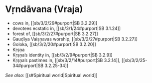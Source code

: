 # Vṛndāvana (Vraja)

* cows in, [[sb/3/2/29#purport|SB 3.2.29]]
* devotees ecstatic in, [[sb/3/1/24#purport|SB 3.1.24]]
* forest of, [[sb/3/2/27#purport|SB 3.2.27]]
* Gauḍīya Vaiṣṇavas worship, [[sb/3/2/27#purport|SB 3.2.27]]
* Goloka, [[sb/3/2/20#purport|SB 3.2.20]]
* Kṛṣṇa 
* Kṛṣṇa’s identity in, [[sb/3/2/9#purport|SB 3.2.9]]
* Kṛṣṇa’s pastimes in, [[sb/3/2/14#purport|SB 3.2.14]], [[sb/3/2/25-34#purport|SB 3.2.25-34]]

*See also:* [[s#Spiritual world|Spiritual world]]
